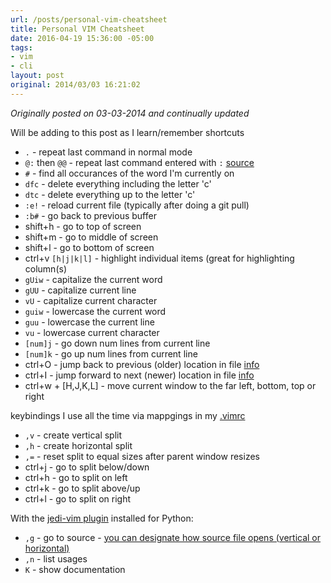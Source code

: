 ```yaml
---
url: /posts/personal-vim-cheatsheet
title: Personal VIM Cheatsheet
date: 2016-04-19 15:36:00 -05:00
tags:
- vim
- cli
layout: post
original: 2014/03/03 16:21:02
---
```


_Originally posted on 03-03-2014 and continually updated_

Will be adding to this post as I learn/remember shortcuts

- `.` - repeat last command in normal mode
- `@:` then `@@` - repeat last command entered with `:` [source](http://vim.wikia.com/wiki/Repeat_last_colon_command)
- `#` - find all occurances of the word I'm currently on
- `dfc` - delete everything including the letter 'c'
- `dtc` - delete everything up to the letter 'c'
- `:e!` - reload current file (typically after doing a git pull)
- `:b#` - go back to previous buffer
- shift+h - go to top of screen
- shift+m - go to middle of screen
- shift+l - go to bottom of screen
- ctrl+v `[h|j|k|l]` - highlight individual items (great for highlighting column(s)
- `gUiw` - capitalize the current word
- `gUU` - capitalize current line
- `vU` - capitalize current character
- `guiw` - lowercase the current word
- `guu` - lowercase the current line
- `vu` - lowercase current character
- `[num]j` - go down num lines from current line
- `[num]k` - go up num lines from current line
- ctrl+O - jump back to previous (older) location in file [info](http://vim.wikia.com/wiki/Jumping_to_previously_visited_locations)
- ctrl+I - jump forward to next (newer) location in file [info](http://vim.wikia.com/wiki/Jumping_to_previously_visited_locations)
- ctrl+w + [H,J,K,L] - move current window to the far left, bottom, top or right

keybindings I use all the time via mappgings in my [.vimrc](https://github.com/jmeridth/dotfiles/blob/master/vimrc)

- `,v` - create vertical split
- `,h` - create horizontal split
- `,=` - reset split to equal sizes after parent window resizes
- ctrl+j - go to split below/down
- ctrl+h - go to split on left
- ctrl+k - go to split above/up
- ctrl+l - go to split on right

With the [jedi-vim plugin](https://github.com/davidhalter/jedi-vim) installed for Python:

- `,g` - go to source - [you can designate how source file opens (vertical or horizontal)](https://github.com/davidhalter/jedi-vim#settings)
- `,n` - list usages
- `K` - show documentation
